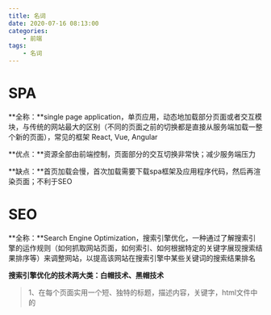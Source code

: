 ```yaml
---
title: 名词
date: 2020-07-16 08:13:00
categories:
    - 前端
tags:
    - 名词
---
```


# SPA

**全称：**single page application，单页应用，动态地加载部分页面或者交互模块，与传统的网站最大的区别（不同的页面之前的切换都是直接从服务端加载一整个新的页面），常见的框架 React, Vue, Angular

**优点：**资源全部由前端控制，页面部分的交互切换非常快；减少服务端压力

**缺点：**首页加载会慢，首次加载需要下载spa框架及应用程序代码，然后再渲染页面；不利于SEO



# SEO

**全称：**Search Engine Optimization，搜索引擎优化，一种通过了解搜索引擎的运作规则（如何抓取网站页面，如何索引、如何根据特定的关键字展现搜索结果排序等）来调整网站，以提高该网站在搜索引擎中某些关键词的搜索结果排名

**搜索引擎优化的技术两大类：白帽技术、黑帽技术**

> 1、在每个页面实用一个短、独特的标题，描述内容，关键字，html文件中的<title/>标签，在[Google的相关文档](https://support.google.com/webmasters/answer/79812?hl=en)中已经说明了不再使用<title/>标签作为meta，但是经常会配合description出现在搜索引擎上
>
> ```html
> <!-- 标题 --> 
> <title>个人xxx的网站</title>  
> <!-- 描述，例如百度百科的一个词条description --> 
> <meta name="description" content="通常所说的META标签，是在HTML网页源代码中一个重要的html标签。META标签用来描述一个HTML网页文档的属性，例如作者、日期和时间、网页描述、关键词、页面刷新等。...">  
> <!-- 关键字, keywords --> 
> <meta name="keywords" content="META标签 META标签作用 META标签组成 META标签属性 META标签描述设计 META标签错误 META标签标签"> 
> ```
>
> 2、站点添加相当数量的原创内容
>
> 3、实用合理大小、准确描述的汇标，而不过度实用关键字、惊叹号、或不相关的标题术语
>
> 4、网址字眼，有助于搜索引擎优化
>
> 5、所有页面可透过正常的链接来访问，而非只能透过java，javascript，adobe flash应用程序访问，使用一个专属列出该站点所有内容的网页达成（如网站地图）
>
> 6、透过自然方式开发链接：Google不花功夫在这有点混淆不清的指南上。写封邮件给网站员，告诉他：您刚刚贴了一篇挺好的文章，并且请求链接，这种做法可能为搜索引擎认可。
>
> 7、参与其他网站的网络集团（译：web ring指的是相同主题的结盟站群）——只要其他网站是独立的、分享同样题目和可比较的品质。



# SPA和SEO的冲突

SPA不利于SEO，部分搜索引擎如Google、bing等，它们的爬虫虽然支持执行js甚至是通过ajax获取数据了，但是对于异步数据的支持还不够，[Vue SSR](https://ssr.vuejs.org/zh/)中是这样说的，接下来就是解决这个场景的技术 SSR

# SSR

**全称：**Serve-Side Rendering服务端渲染，可以将SPA应用打包到服务器上，在服务器输出html，发送到浏览器，输出的html不具备交互能力，需要与SPA框架配合，在浏览器上“混合”成可交互的应用程序。只要能合理地运用SSR技术，不仅能一定程度上解决首屏慢的问题，还能获得更好的SEO。

常用框架：React - [Next](https://nextjs.org/)，Vue - [Nuxt](https://nuxtjs.org/)

**优点：**更快的响应时间，不用等待所有的JS都加载完，浏览器能直接显示比较完整的页面；可以将SEO的关键信息直接在后台就渲染成HTML，而保证搜索引擎的爬虫都能爬到关键数据

**缺点：**相对于仅仅需要提供静态文件的服务器，SSR中使用的渲染程序自然会占用更多的CPU和内存资源；一些常用的浏览器API可能无法正常使用（需要对运行环境加以判断），比如<u>window</u>、<u>document</u>、<u>alert</u>等；开发调试会有一些麻烦，因为涉及了浏览器和服务器，对于SPA的一些组件的生命周期的管理会变得复杂

# JWT

**全称**：JSON Web Token，通常称为 `JSON令牌`，`RFC 7519`中定义的用于`安全的`将信息作为`Json对象`进行传输的一种形式。

# AJAX

**全称**：Asynchronous JavaScript and XML (异步的javascript 和 xml)

AJAX不是新的编程语言，而是一种使用标准的新语法，与服务端交换数据并更新部分网页